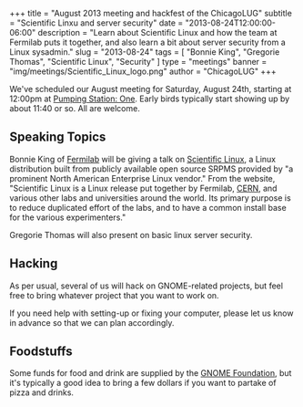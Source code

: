 +++
title = "August 2013 meeting and hackfest of the ChicagoLUG"
subtitle = "Scientific Linxu and server security"
date = "2013-08-24T12:00:00-06:00"
description = "Learn about Scientific Linux and how the team at Fermilab puts it together, and also learn a bit about server security from a Linux sysadmin."
slug = "2013-08-24"
tags = [ "Bonnie King", "Gregorie Thomas", "Scientific Linux", "Security" ] 
type = "meetings"
banner = "img/meetings/Scientific_Linux_logo.png"
author = "ChicagoLUG"
+++

We've scheduled our August meeting for Saturday, August 24th, starting
at 12:00pm at [Pumping Station: One](http://chicagolug.org/locations/psone.html). Early birds typically
start showing up by about 11:40 or so. All are welcome.

Speaking Topics
---------------

Bonnie King of [Fermilab](https://www.fnal.gov/) will be giving a talk
on [Scientific Linux](https://www.scientificlinux.org/), a Linux
distribution built from publicly available open source SRPMS provided by
"a prominent North American Enterprise Linux vendor." From the website,
"Scientific Linux is a Linux release put together by Fermilab,
[CERN](http://home.web.cern.ch/), and various other labs and
universities around the world. Its primary purpose is to reduce
duplicated effort of the labs, and to have a common install base for the
various experimenters."

Gregorie Thomas will also present on basic linux server security.

Hacking
-------

As per usual, several of us will hack on GNOME-related projects, but
feel free to bring whatever project that you want to work on.

If you need help with setting-up or fixing your computer, please let us
know in advance so that we can plan accordingly.

Foodstuffs
----------

Some funds for food and drink are supplied by the
[GNOME Foundation](https://www.gnome.org/foundation/), but it's typically a
good idea to bring a few dollars if you want to partake of pizza and
drinks.
